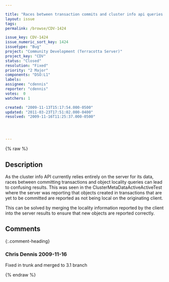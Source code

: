 ```yaml
---

title: "Races between transaction commits and cluster info api queries can cause confusing returns"
layout: issue
tags: 
permalink: /browse/CDV-1424

issue_key: CDV-1424
issue_numeric_sort_key: 1424
issuetype: "Bug"
project: "Community Development (Terracotta Server)"
project_key: "CDV"
status: "Closed"
resolution: "Fixed"
priority: "2 Major"
components: "DSO:L1"
labels: 
assignee: "cdennis"
reporter: "cdennis"
votes:  0
watchers: 1

created: "2009-11-13T15:17:54.000-0500"
updated: "2011-03-23T17:51:02.000-0400"
resolved: "2009-11-16T11:25:37.000-0500"




---
```


{% raw %}

## Description

<div markdown="1" class="description">

As the cluster info API currently relies entirely on the server for its data, races between committing transactions and object locality queries can lead to confusing results.  This was seen in the ClusterMetaDataActiveActiveTest where the server was reporting that objects created in transactions that are yet to be committed are reported as not being local on the originating client.

This can be solved by merging the locality information reported by the client into the server results to ensure that new objects are reported correctly.

</div>

## Comments


{:.comment-heading}
### **Chris Dennis** <span class="date">2009-11-16</span>

<div markdown="1" class="comment">

Fixed in trunk and merged to 3.1 branch

</div>



{% endraw %}

